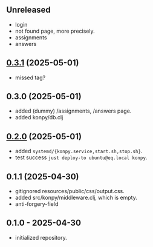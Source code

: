 ## Unreleased

- login
- not found page, more precisely.
- assignments
- answers


## [0.3.1] (2025-05-01)

- missed tag?

## 0.3.0 (2025-05-01)

- added (dummy) /assignments, /answers page.
- added konpy/db.clj

## [0.2.0] (2025-05-01)

- added `systemd/{konpy.service,start.sh,stop.sh}`.
- test success `just deploy-to ubuntu@eq.local konpy`.

## 0.1.1 (2025-04-30)

- gitignored resources/public/css/output.css.
- added src/konpy/middleware.clj, which is empty.
- anti-forgery-field

## 0.1.0 - 2025-04-30

- initialized repository.

[0.3.1]: https://github.com/hkimjp/konpy/compare/0.2.0...0.3.1
[0.2.0]: https://github.com/hkimjp/konpy/compare/0.1.0...0.2.0
